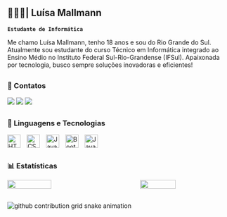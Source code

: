 ## 👩🏻‍💻| Luísa Mallmann

**`Estudante de Informática`**

Me chamo Luísa Mallmann, tenho 18 anos e sou do Rio Grande do Sul. Atualmente sou estudante do curso Técnico em Informática integrado ao Ensino Médio no Instituto Federal Sul-Rio-Grandense (IFSul). Apaixonada por tecnologia, busco sempre soluções inovadoras e eficientes!

##

### 💌 Contatos
<div>
<a href="http://instagram.com/luisa.mallmann/" target="_blank"><img loading="lazy" src="https://img.shields.io/badge/-Instagram-%23E4405F?style=for-the-badge&logo=instagram&logoColor=white" target="_blank"></a>
<a href = "luisa.mallmann.marques@gmail.com"><img loading="lazy" src="https://img.shields.io/badge/Gmail-D14836?style=for-the-badge&logo=gmail&logoColor=white" target="_blank"></a>
<a href="[https://www.linkedin.com/in/seu-usuário-linkedln-aqui](https://www.linkedin.com/in/lu%C3%ADsamallmann/)" target="_blank"><img loading="lazy" src="https://img.shields.io/badge/-LinkedIn-%230077B5?style=for-the-badge&logo=linkedin&logoColor=white" target="_blank"></a>   
</div>

##

### 🤖 Linguagens e Tecnologias
<div>
     <img 
    align="center" 
    alt="HTML"
    title="HTML" 
    width="30px" 
    style="padding-right: 10px;" 
    src="https://cdn.jsdelivr.net/gh/devicons/devicon@latest/icons/html5/html5-original.svg" 
/>
<img 
    align="center" 
    alt="CSS" 
    title="CSS"
    width="30px" 
    style="padding-right: 10px;" 
    src="https://cdn.jsdelivr.net/gh/devicons/devicon@latest/icons/css3/css3-original.svg" 
/>
<img 
    align="center" 
    alt="JavaScript" 
    title="JavaScript"
    width="30px" 
    style="padding-right: 10px;" 
    src="https://cdn.jsdelivr.net/gh/devicons/devicon@latest/icons/javascript/javascript-original.svg" 
/>
<img
    align="center" 
    alt="Bootstrap"
    width="30px" 
    style="padding-right: 10px;" 
    src="https://cdn.jsdelivr.net/gh/devicons/devicon@latest/icons/bootstrap/bootstrap-original.svg" 
/> 
<img
    align="center"
    alt="Java"
    width="30px"
    style="padding-right: 10px;"
    src="https://cdn.jsdelivr.net/gh/devicons/devicon@latest/icons/java/java-original.svg" 
/>
</div>

##

### 📊 Estatísticas
 <div style="display: flex; justify-content: space-between;">
  <img width="44.5%" src="https://github-readme-stats.vercel.app/api?username=luisamallmann&theme=dracula&show_icons=true&hide_border=true&count_private=true&cache_seconds=60"/>
  <img width="40%" src="https://github-readme-stats.vercel.app/api/top-langs/?username=luisamallmann&theme=dracula&show_icons=true&hide_border=true&layout=compact&cache_seconds=60"/>
</div>

##
<picture>
  <source media="(prefers-color-scheme: dark)" srcset="https://raw.githubusercontent.com/luisamallmann/luisamallmann/output/github-contribution-grid-snake-dark.svg">
  <source media="(prefers-color-scheme: light)" srcset="https://raw.githubusercontent.com/luisamallmann/luisamallmann/output/github-contribution-grid-snake.svg">
  <img alt="github contribution grid snake animation" src="https://raw.githubusercontent.com/luisamallmann/luisamallmann/output/github-contribution-grid-snake.svg">
</picture>
